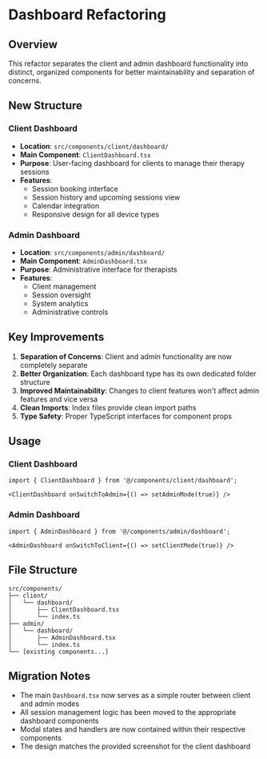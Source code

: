 # Dashboard Refactoring

## Overview
This refactor separates the client and admin dashboard functionality into distinct, organized components for better maintainability and separation of concerns.

## New Structure

### Client Dashboard
- **Location**: `src/components/client/dashboard/`
- **Main Component**: `ClientDashboard.tsx`
- **Purpose**: User-facing dashboard for clients to manage their therapy sessions
- **Features**:
  - Session booking interface
  - Session history and upcoming sessions view
  - Calendar integration
  - Responsive design for all device types

### Admin Dashboard
- **Location**: `src/components/admin/dashboard/`
- **Main Component**: `AdminDashboard.tsx`
- **Purpose**: Administrative interface for therapists
- **Features**:
  - Client management
  - Session oversight
  - System analytics
  - Administrative controls

## Key Improvements

1. **Separation of Concerns**: Client and admin functionality are now completely separate
2. **Better Organization**: Each dashboard type has its own dedicated folder structure
3. **Improved Maintainability**: Changes to client features won't affect admin features and vice versa
4. **Clean Imports**: Index files provide clean import paths
5. **Type Safety**: Proper TypeScript interfaces for component props

## Usage

### Client Dashboard
```tsx
import { ClientDashboard } from '@/components/client/dashboard';

<ClientDashboard onSwitchToAdmin={() => setAdminMode(true)} />
```

### Admin Dashboard
```tsx
import { AdminDashboard } from '@/components/admin/dashboard';

<AdminDashboard onSwitchToClient={() => setClientMode(true)} />
```

## File Structure
```
src/components/
├── client/
│   └── dashboard/
│       ├── ClientDashboard.tsx
│       └── index.ts
├── admin/
│   └── dashboard/
│       ├── AdminDashboard.tsx
│       └── index.ts
└── [existing components...]
```

## Migration Notes
- The main `Dashboard.tsx` now serves as a simple router between client and admin modes
- All session management logic has been moved to the appropriate dashboard components
- Modal states and handlers are now contained within their respective components
- The design matches the provided screenshot for the client dashboard
